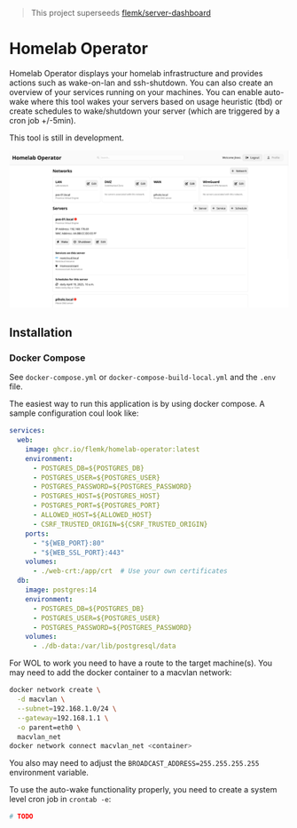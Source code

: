 > This project superseeds [flemk/server-dashboard](https://github.com/flemk/server-dashboard)

# Homelab Operator
Homelab Operator displays your homelab infrastructure and provides actions such as wake-on-lan and ssh-shutdown. You can also create an overview of your services running on your machines. You can enable auto-wake where this tool wakes your servers based on usage heuristic (tbd) or create schedules to wake/shutdown your server (which are triggered by a cron job +/-5min).

This tool is still in development.

![Dashboard](./src/dashboard.png)

## Installation
### Docker Compose
See `docker-compose.yml` or `docker-compose-build-local.yml` and the `.env` file.

The easiest way to run this application is by using docker compose. A sample configuration coul look like:

```yaml
services:
  web:
    image: ghcr.io/flemk/homelab-operator:latest
    environment:
      - POSTGRES_DB=${POSTGRES_DB}
      - POSTGRES_USER=${POSTGRES_USER}
      - POSTGRES_PASSWORD=${POSTGRES_PASSWORD}
      - POSTGRES_HOST=${POSTGRES_HOST}
      - POSTGRES_PORT=${POSTGRES_PORT}
      - ALLOWED_HOST=${ALLOWED_HOST}
      - CSRF_TRUSTED_ORIGIN=${CSRF_TRUSTED_ORIGIN}
    ports:
      - "${WEB_PORT}:80"
      - "${WEB_SSL_PORT}:443"
    volumes:
      - ./web-crt:/app/crt  # Use your own certificates
  db:
    image: postgres:14
    environment:
      - POSTGRES_DB=${POSTGRES_DB}
      - POSTGRES_USER=${POSTGRES_USER}
      - POSTGRES_PASSWORD=${POSTGRES_PASSWORD}
    volumes:
      - ./db-data:/var/lib/postgresql/data
```

For WOL to work you need to have a route to the target machine(s). You may need to add the docker container to a macvlan network:
```bash
docker network create \
  -d macvlan \
  --subnet=192.168.1.0/24 \
  --gateway=192.168.1.1 \
  -o parent=eth0 \
  macvlan_net
docker network connect macvlan_net <container>
```
You also may need to adjust the `BROADCAST_ADDRESS=255.255.255.255` environment variable.

To use the auto-wake functionality properly, you need to create a system level cron job in `crontab -e`:
```bash
# TODO
```